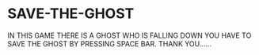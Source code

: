 # SAVE-THE-GHOST
IN THIS GAME THERE IS A GHOST WHO IS FALLING DOWN YOU HAVE TO SAVE THE GHOST BY PRESSING SPACE BAR. THANK YOU......
